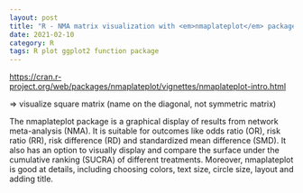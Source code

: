 ```yaml
---
layout: post
title: "R - NMA matrix visualization with <em>nmaplateplot</em> package"
date: 2021-02-10
category: R
tags: R plot ggplot2 function package
---
```



<a href="https://cran.r-project.org/web/packages/nmaplateplot/vignettes/nmaplateplot-intro.html">https://cran.r-project.org/web/packages/nmaplateplot/vignettes/nmaplateplot-intro.html</a>


=> visualize square matrix (name on the diagonal, not symmetric matrix)

The nmaplateplot package is a graphical display of results from network meta-analysis (NMA). It is suitable for outcomes like odds ratio (OR), risk ratio (RR), risk difference (RD) and standardized mean difference (SMD). It also has an option to visually display and compare the surface under the cumulative ranking (SUCRA) of different treatments. Moreover, nmaplateplot is good at details, including choosing colors, text size, circle size, layout and adding title.
